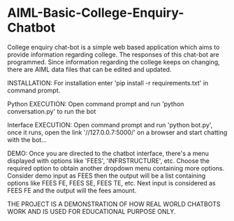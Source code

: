 # AIML-Basic-College-Enquiry-Chatbot

College enquiry chat-bot is a simple web based application which aims to provide information regarding college. The responses of this chat-bot are programmed. Since information regarding the college keeps on changing, there are AIML data files that can be edited and updated.

INSTALLATION: For installation enter 'pip install -r requirements.txt' in command prompt.

Python EXECUTION: Open command prompt and run 'python conversation.py' to run the bot

Interface EXECUTION: Open command prompt and run 'python bot.py', once it runs, open the link '//127.0.0.7:5000/' on a browser and start chatting with the bot...

DEMO: Once you are directed to the chatbot interface, there's a menu displayed with options like 'FEES', 'INFRSTRUCTURE', etc. Choose the required option to obtain another dropdown menu containing more options. Consider demo input as FEES then the output will be a list containing options like FEES FE, FEES SE, FEES TE, etc. Next input is considered as FEES FE and the output will the fees amount.

THE PROJECT IS A DEMONSTRATION OF HOW REAL WORLD CHATBOTS WORK AND IS USED FOR EDUCATIONAL PURPOSE ONLY.
